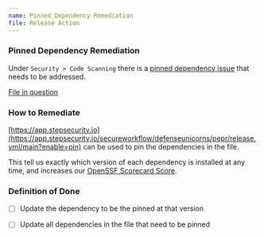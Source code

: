 ```yaml
---
name: Pinned Dependency Remediation 
file: Release Action 
---
```


### Pinned Dependency Remediation

Under `Security > Code Scanning` there is a [pinned dependency issue](https://github.com/defenseunicorns/pepr/security/code-scanning/97) that needs to be addressed.

[File in question](https://github.com/defenseunicorns/pepr/blob/main/.github/workflows/release.yml)


### How to Remediate
[https://app.stepsecurity.io](https://app.stepsecurity.io/secureworkflow/defenseunicorns/pepr/release.yml/main?enable=pin) can be used to pin the dependencies in the file.

This tell us exactly which version of each dependency is installed at any time, and increases our [OpenSSF Scorecard Score](https://securityscorecards.dev/viewer/?uri=github.com/defenseunicorns/pepr). 

### Definition of Done
- [ ] Update the dependency to be the pinned at that version
- [ ] Update all dependencies in the file that need to be pinned


